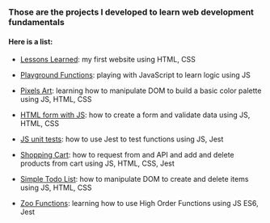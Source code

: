 ### Those are the projects I developed to learn web development fundamentals

#### Here is a list:
- [Lessons Learned](01_lessons_learned/): my first website using HTML, CSS

- [Playground Functions](02_playground_functions/): playing with JavaScript to learn logic using JS

- [Pixels Art](03_pixels_art/): learning how to manipulate DOM to build a basic color palette using JS, HTML, CSS

- [HTML form with JS](04_html_form_with_JS/): how to create a form and validate data using JS, HTML, CSS

- [JS unit tests](05_js_unit_tests/): how to use Jest to test functions using JS, Jest

- [Shopping Cart](06_shopping_cart/): how to request from and API and add and delete products from cart using JS, HTML, CSS, Jest

- [Simple Todo List](07_simple_todo_list/): how to manipulate DOM to create and delete items using JS, HTML, CSS

- [Zoo Functions](08_zoo_funcitons/): learning how to use High Order Functions using JS ES6, Jest
